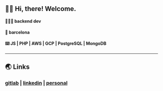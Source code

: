 ## 👋🏽 Hi, there! Welcome.
#### 👨🏽‍💻 backend dev
#### 📍 barcelona 
#### ⌨️ JS | PHP | AWS | GCP | PostgreSQL | MongoDB
***
## 🌏 Links
### [gitlab](www.gitlab.com/clopez12) | [linkedin](https://www.linkedin.com/in/celopez12) | [personal](https://clopez7.github.io)
